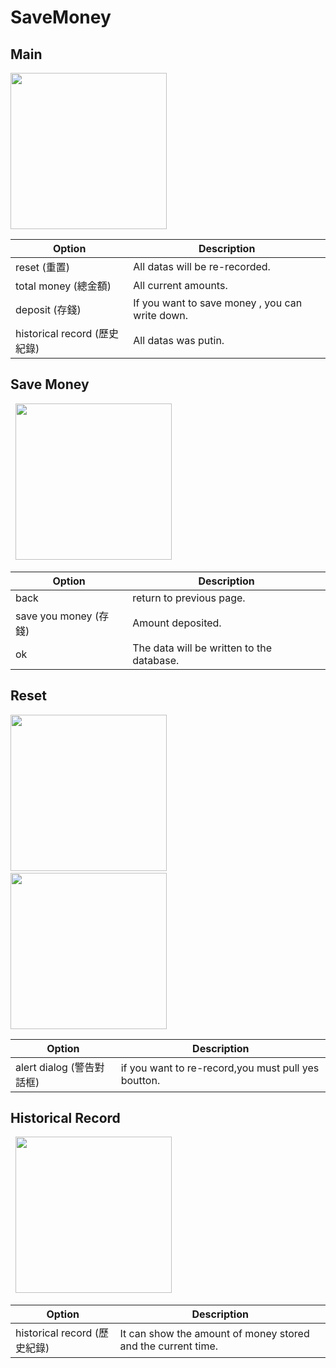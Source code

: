 # SaveMoney

## Main 

<img src="https://github.com/TinaLebron/SaveMoney/raw/master/main_1.png" width="250" />

| Option | Description |
| ------ | ----------- |
| reset (重置)   | All datas will be re-recorded. |
| total money (總金額) | All current amounts. |
| deposit (存錢)   | If you want to save money , you can write down.  |
| historical record (歷史紀錄) | All datas was putin. |

## Save Money 

&nbsp;
<img src="https://github.com/TinaLebron/SaveMoney/raw/master/saveMoney.png" width="250" />

| Option | Description |
| ------ | ----------- |
| back   | return to previous page. |
| save you money (存錢) | Amount deposited. |
| ok    | The data will be written to the database.|

## Reset


<img src="https://github.com/TinaLebron/SaveMoney/raw/master/warning.png" width="250" />&nbsp;
<img src="https://github.com/TinaLebron/SaveMoney/raw/master/main_2.png" width="250" />

| Option | Description |
| ------ | ----------- |
| alert dialog (警告對話框)  | if you want to re-record,you must pull yes boutton. |

## Historical Record 

&nbsp;
<img src="https://github.com/TinaLebron/SaveMoney/raw/master/historicalRecord.png" width="250" />

| Option | Description |
| ------ | ----------- |
| historical record (歷史紀錄) | It can show the amount of money stored and the current time. |



